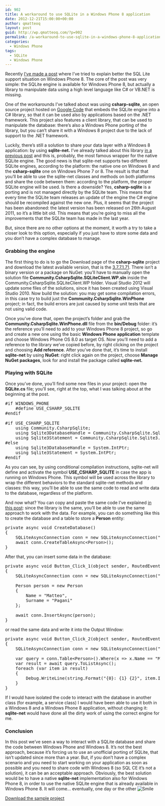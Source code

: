```yaml
---
id: 902
title: A workaround to use SQLite in a Windows Phone 8 application
date: 2012-12-21T15:00:00+00:00
author: qmatteoq
layout: post
guid: http://wp.qmatteoq.com/?p=902
permalink: /a-workaround-to-use-sqlite-in-a-windows-phone-8-application/
categories:
  - Windows Phone
tags:
  - SQLite
  - Windows Phone
---
```

Recently <a href="http://wp.qmatteoq.com/windows-phone-and-sql-lite-whats-the-current-situation/" target="_blank">I’ve made a post</a> where I’ve tried to explain better the SQL Lite support situation on Windows Phone 8. The core of the post was very simple: the SQLite engine is available for Windows Phone 8, but actually a library to manipulate data using a high level language like C# or VB.NET is missing.

One of the workarounds I’ve talked about was using **csharp-sqlite**, an open source project hosted on <a href="http://code.google.com/p/csharp-sqlite/" target="_blank">Google Code</a> that embeds the SQLite engine into a C# library, so that it can be used also by applications based on the .NET framework. This project also features a client library, that can be used to manipulate the database: there’s also a Windows Phone porting of the library, but you can’t share it with a Windows 8 project due to the lack of support to the .NET framework.

Luckily, there’s still a solution to share your data layer with a Windows 8 application: by using **sqlite-net.** I’ve already talked about this library <a href="http://wp.qmatteoq.com/using-sqlite-in-your-windows-8-metro-style-applications/" target="_blank">in a previous post</a> and this is, probably, the most famous wrapper for the native SQLite engine. The good news is that sqlite-net supports two different SQLite engines, according to the platform: the native one on Windows 8 and the **csharp-sqlite** one on Windows Phone 7 or 8. The result is that that you’ll be able to use the sqlite-net classes and methods on both platforms and share the code between them: according to the platform, the proper SQLite engine will be used. Is there a downside? Yes, **csharp-sqlite** is a porting and is not managed directly by the SQLite team. This means that every time the SQLite team releases an update of the engine the C# engine should be recompiled against the new one. Plus, it seems that the project has been abandoned: the latest version has been released on 26th August 2011, so it’s a little bit old. This means that you’re going to miss all the improvements that the SQLite team has made in the last year.

But, since there are no other options at the moment, it worth a try to take a closer look to this option, especially if you just have to store some data and you don’t have a complex database to manage.

### 

### Grabbing the engine

The first thing to do is to go the Download page of the **csharp-sqlite** project and download the latest available version, that is the <a href="http://code.google.com/p/csharp-sqlite/downloads/detail?name=csharp-sqlite_3_7_7_1_71.zip&#038;can=2&#038;q=" target="_blank">3.7.7.1.71</a>. There isn’t a binary version or a package on NuGet: you’ll have to manually open the solution file **Community.CsharpSqlite.SQLiteClient.WP.sln** inside the Community.CsharpSqlite.SQLiteClient.WP folder. Visual Studio 2012 will update some files of the solutions, since it has been created using Visual Studio 2010. Now build the solution: you may get some compilation errors, in this case try to build just the **Community.CsharpSqlite.WinPhone** project; in fact, the build errors are just caused by some unit tests that are not using valid code.

Once you’ve done that, open the project’s folder and grab the **Community.CsharpSqlite.WinPhone.dll** file from the **bin/Debug** folder: it’s the reference you’ll need to add to your Windows Phone 8 project, so go and create a new one using the basic **Windows Phone application** template and choose Windows Phone OS 8.0 as target OS. Now you’ll need to add a reference to the library we’ve copied before, by right clicking on the project and choosing **Add reference**. After you’ve done that, it’s time to install **sqlite-net** by using **NuGet**: right click again on the project, choose **Manage NuGet** **packages**, look for and install the package called **sqlite-net.**

### Playing with SQLite

Once you’ve done, you’ll find some new files in your project: open the **SQLite.cs** file; you’ll see, right at the top, what I was talking about at the beginning at the post.

<pre class="brush: csharp;">#if WINDOWS_PHONE
    #define USE_CSHARP_SQLITE
#endif

#if USE_CSHARP_SQLITE
    using Community.CsharpSqlite;
    using Sqlite3DatabaseHandle = Community.CsharpSqlite.Sqlite3.sqlite3;
    using Sqlite3Statement = Community.CsharpSqlite.Sqlite3.Vdbe;
#else
    using Sqlite3DatabaseHandle = System.IntPtr;
    using Sqlite3Statement = System.IntPtr;
#endif
</pre>

As you can see, by using conditional compilation instructions, sqlite-net will define and activate the symbol **USE\_CSHARP\_SQLITE** in case the app is running on Windows Phone. This symbol will be used across the library to wrap the different behaviors to the standard sqlite-net methods and classes: this way, you’ll be able to use the same code to read and write data to the database, regardless of the platform.

And now what? You can copy and paste the same code I’ve explained <a href="http://wp.qmatteoq.com/using-sqlite-in-your-windows-8-metro-style-applications/" target="_blank">in this post</a>: since the library is the same, you’ll be able to use the same approach to work with the data. For example, you can do something like this to create the database and a table to store a **Person** entity:

<pre class="brush: csharp;">private async void CreateDatabase()
{
    SQLiteAsyncConnection conn = new SQLiteAsyncConnection("people");
    await conn.CreateTableAsync&lt;Person>();
}
</pre>

After that, you can insert some data in the database:

<pre class="brush: csharp;">private async void Button_Click_1(object sender, RoutedEventArgs e)
{
    SQLiteAsyncConnection conn = new SQLiteAsyncConnection("people");

    Person person = new Person
    {
        Name = "Matteo",
        Surname = "Pagani"
    };

    await conn.InsertAsync(person);
}
</pre>

or read the same data and write it into the Output Window:

<pre class="brush: csharp;">private async void Button_Click_2(object sender, RoutedEventArgs e)
{
    SQLiteAsyncConnection conn = new SQLiteAsyncConnection("people");

    var query = conn.Table&lt;Person>().Where(x => x.Name == "Matteo");
    var result = await query.ToListAsync();
    foreach (var item in result)
    {
        Debug.WriteLine(string.Format("{0}: {1} {2}", item.Id, item.Name, item.Surname));
    }
}
</pre>

If I would have isolated the code to interact with the database in another class (for example, a service class) I would have been able to use it both in a Windows 8 and a Windows Phone 8 application, without changing it: **sqlite-net** would have done all the dirty work of using the correct engine for me.

### Conclusion

In this post we’ve seen a way to interact with a SQLite database and share the code between Windows Phone and Windows 8. It’s not the best approach, because it’s forcing us to use an unofficial porting of SQLite, that isn’t updated since more than a year. But, if you don’t have a complex scenario and you need to start working on your application as soon as possible and you need to share code with Windows 8 (so SQL CE it’s not a solution), it can be an acceptable approach. Obviously, the best solution would be to have a native **sqlite-net** implementation also for Windows Phone 8, in order to use the native SQLite engine that is already available in Windows Phone 8. It will come… eventually, one day or the other <img class="wlEmoticon wlEmoticon-smile" style="border-top-style: none;border-left-style: none;border-bottom-style: none;border-right-style: none" alt="Smile" src="https://i2.wp.com/wp.qmatteoq.com/wp-content/uploads/2012/12/wlEmoticon-smile1.png?w=640" data-recalc-dims="1" />

<div id="scid:fb3a1972-4489-4e52-abe7-25a00bb07fdf:a20be5d6-9da0-4c9e-be89-fb9ea19250eb" class="wlWriterEditableSmartContent" style="float: none;padding-bottom: 0px;padding-top: 0px;padding-left: 0px;margin: 0px;padding-right: 0px">
  <p>
    <a href="http://wp.qmatteoq.com/wp-content/uploads/2012/12/SqlLiteWP8.zip" target="_blank">Download the sample project</a>
  </p>
</div>